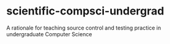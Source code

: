 scientific-compsci-undergrad
============================

A rationale for teaching source control and testing practice in undergraduate Computer Science

